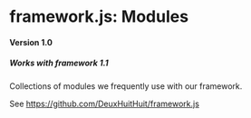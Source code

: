 # framework.js: Modules

#### Version 1.0

##### Works with framework 1.1

Collections of modules we frequently use with our framework.

See <https://github.com/DeuxHuitHuit/framework.js>